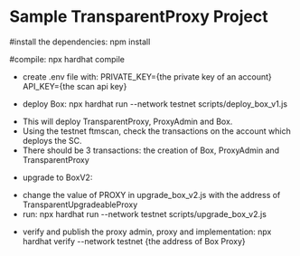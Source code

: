 # Sample TransparentProxy Project

#install the dependencies: npm install

#compile: npx hardhat compile

+ create .env file with:
PRIVATE_KEY={the private key of an account}
API_KEY={the scan api key}

+ deploy Box: npx hardhat run --network testnet scripts/deploy_box_v1.js
- This will deploy TransparentProxy, ProxyAdmin and Box.
- Using the testnet ftmscan, check the transactions on the account which deploys the SC.
- There should be 3 transactions: the creation of Box, ProxyAdmin and TransparentProxy


+ upgrade to BoxV2:
- change the value of PROXY in upgrade_box_v2.js with the address of TransparentUpgradeableProxy
- run: npx hardhat run --network testnet scripts/upgrade_box_v2.js

+ verify and publish the proxy admin, proxy and implementation: npx hardhat verify --network testnet {the address of Box Proxy}




